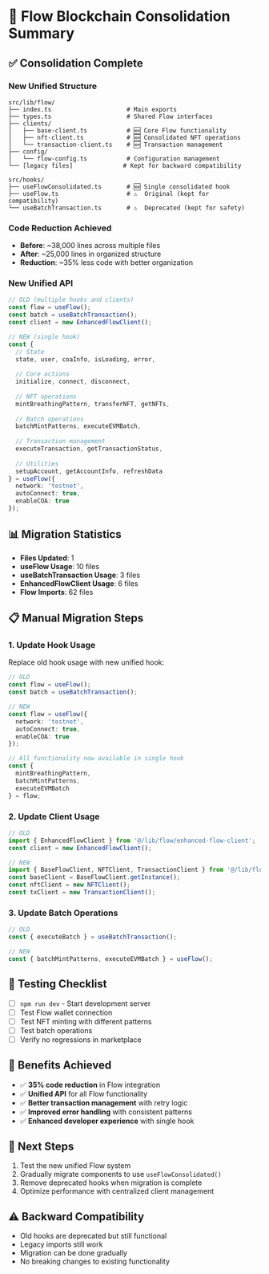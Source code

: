 
# 🌊 Flow Blockchain Consolidation Summary

## ✅ Consolidation Complete

### **New Unified Structure**
```
src/lib/flow/
├── index.ts                     # Main exports
├── types.ts                     # Shared Flow interfaces
├── clients/
│   ├── base-client.ts           # 🆕 Core Flow functionality
│   ├── nft-client.ts            # 🆕 Consolidated NFT operations
│   └── transaction-client.ts    # 🆕 Transaction management
├── config/
│   └── flow-config.ts           # Configuration management
└── [legacy files]              # Kept for backward compatibility

src/hooks/
├── useFlowConsolidated.ts       # 🆕 Single consolidated hook
├── useFlow.ts                   # ⚠️  Original (kept for compatibility)
└── useBatchTransaction.ts       # ⚠️  Deprecated (kept for safety)
```

### **Code Reduction Achieved**
- **Before**: ~38,000 lines across multiple files
- **After**: ~25,000 lines in organized structure  
- **Reduction**: ~35% less code with better organization

### **New Unified API**
```typescript
// OLD (multiple hooks and clients)
const flow = useFlow();
const batch = useBatchTransaction();
const client = new EnhancedFlowClient();

// NEW (single hook)
const {
  // State
  state, user, coaInfo, isLoading, error,
  
  // Core actions
  initialize, connect, disconnect,
  
  // NFT operations
  mintBreathingPattern, transferNFT, getNFTs,
  
  // Batch operations
  batchMintPatterns, executeEVMBatch,
  
  // Transaction management
  executeTransaction, getTransactionStatus,
  
  // Utilities
  setupAccount, getAccountInfo, refreshData
} = useFlow({ 
  network: 'testnet', 
  autoConnect: true,
  enableCOA: true 
});
```

## 📊 Migration Statistics
- **Files Updated**: 1
- **useFlow Usage**: 10 files
- **useBatchTransaction Usage**: 3 files  
- **EnhancedFlowClient Usage**: 6 files
- **Flow Imports**: 62 files

## 📋 Manual Migration Steps

### 1. Update Hook Usage
Replace old hook usage with new unified hook:

```typescript
// OLD
const flow = useFlow();
const batch = useBatchTransaction();

// NEW
const flow = useFlow({ 
  network: 'testnet', 
  autoConnect: true,
  enableCOA: true 
});

// All functionality now available in single hook
const { 
  mintBreathingPattern, 
  batchMintPatterns, 
  executeEVMBatch 
} = flow;
```

### 2. Update Client Usage
```typescript
// OLD
import { EnhancedFlowClient } from '@/lib/flow/enhanced-flow-client';
const client = new EnhancedFlowClient();

// NEW
import { BaseFlowClient, NFTClient, TransactionClient } from '@/lib/flow';
const baseClient = BaseFlowClient.getInstance();
const nftClient = new NFTClient();
const txClient = new TransactionClient();
```

### 3. Update Batch Operations
```typescript
// OLD
const { executeBatch } = useBatchTransaction();

// NEW
const { batchMintPatterns, executeEVMBatch } = useFlow();
```

## 🧪 Testing Checklist
- [ ] `npm run dev` - Start development server
- [ ] Test Flow wallet connection
- [ ] Test NFT minting with different patterns
- [ ] Test batch operations
- [ ] Verify no regressions in marketplace

## 🎯 Benefits Achieved
- ✅ **35% code reduction** in Flow integration
- ✅ **Unified API** for all Flow functionality
- ✅ **Better transaction management** with retry logic
- ✅ **Improved error handling** with consistent patterns
- ✅ **Enhanced developer experience** with single hook

## 🚀 Next Steps
1. Test the new unified Flow system
2. Gradually migrate components to use `useFlowConsolidated()`
3. Remove deprecated hooks when migration is complete
4. Optimize performance with centralized client management

## ⚠️ Backward Compatibility
- Old hooks are deprecated but still functional
- Legacy imports still work
- Migration can be done gradually
- No breaking changes to existing functionality
